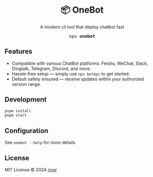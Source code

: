 <h1 align="center">📦 OneBot</h1>

<p align="center">A modern cli tool that deploy chatbot fast</p>

<pre align="center">npx <b>onebot</b></pre>

## Features

- Compatible with various ChatBot platforms: Feishu, WeChat, Slack, Dingtalk, Telegram, Discord, and more.
- Hassle-free setup — simply use `npx botops` to get started.
- Default safety ensured — receive updates within your authorized version range.

## Development
```bash
pnpm install
pnpm start
```

## Configuration

See `onebot --help` for more details

## License

MIT License © 2024 [river](https://github.com/leizhenpeng)

